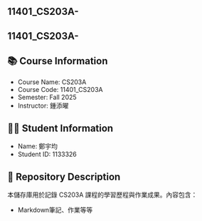 ## 11401_CS203A-
 
## 11401_CS203A-

## 📚 Course Information
- Course Name: CS203A
- Course Code: 11401_CS203A
- Semester: Fall 2025
- Instructor: 鍾添曜

## 🧑‍🎓 Student Information
- Name: 鄭宇均
- Student ID: 1133326

## 📂 Repository Description
本儲存庫用於記錄 CS203A 課程的學習歷程與作業成果。內容包含：
- Markdown筆記、作業等等
